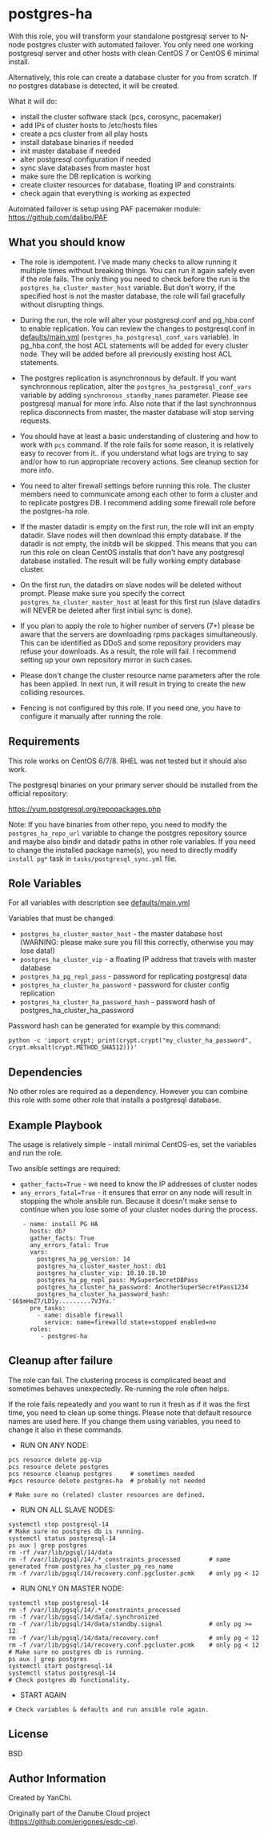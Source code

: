 postgres-ha
===========

With this role, you will transform your standalone postgresql server to N-node postgres cluster with automated failover. You only need one working postgresql server and other hosts with clean CentOS 7 or CentOS 6 minimal install.

Alternatively, this role can create a database cluster for you from scratch. If no postgres database is detected, it will be created.

What it will do:
- install the cluster software stack (pcs, corosync, pacemaker)
- add IPs of cluster hosts to /etc/hosts files
- create a pcs cluster from all play hosts
- install database binaries if needed
- init master database if needed
- alter postgresql configuration if needed
- sync slave databases from master host
- make sure the DB replication is working
- create cluster resources for database, floating IP and constraints
- check again that everything is working as expected

Automated failover is setup using PAF pacemaker module: https://github.com/dalibo/PAF

What you should know
--------------------

- The role is idempotent. I've made many checks to allow running it multiple times without breaking things. You can run it again safely even if the role fails. The only thing you need to check before the run is the `postgres_ha_cluster_master_host` variable. But don't worry, if the specified host is not the master database, the role will fail gracefully without disrupting things.

- During the run, the role will alter your postgresql.conf and pg_hba.conf to enable replication. You can review the changes to postgresql.conf in [defaults/main.yml](defaults/main.yml) (`postgres_ha_postgresql_conf_vars` variable). In pg_hba.conf, the host ACL statements will be added for every cluster node. They will be added before all previously existing host ACL statements.

- The postgres replication is asynchronnous by default. If you want synchronnous replication, alter the `postgres_ha_postgresql_conf_vars` variable by adding `synchronous_standby_names` parameter. Please see postgresql manual for more info. Also note that if the last synchronnous replica disconnects from master, the master database will stop serving requests.

- You should have at least a basic understanding of clustering and how to work with `pcs` command. If the role fails for some reason, it is relatively easy to recover from it.. if you understand what logs are trying to say and/or how to run appropriate recovery actions. See cleanup section for more info.

- You need to alter firewall settings before running this role. The cluster members need to communicate among each other to form a cluster and to replicate postgres DB. I recommend adding some firewall role before the postgres-ha role.

- If the master datadir is empty on the first run, the role will init an empty datadir. Slave nodes will then download this empty database. If the datadir is not empty, the initdb will be skipped. This means that you can run this role on clean CentOS installs that don't have any postgresql database installed. The result will be fully working empty database cluster.

- On the first run, the datadirs on slave nodes will be deleted without prompt. Please make sure you specify the correct `postgres_ha_cluster_master_host` at least for this first run (slave datadirs will NEVER be deleted after first initial sync is done).

- If you plan to apply the role to higher number of servers (7+) please be aware that the servers are downloading rpms packages simultaneously. This can be identified as DDoS and some repository providers may refuse your downloads. As a result, the role will fail. I recommend setting up your own repository mirror in such cases.

- Please don't change the cluster resource name parameters after the role has been applied. In next run, it will result in trying to create the new colliding resources.

- Fencing is not configured by this role. If you need one, you have to configure it manually after running the role.

Requirements
------------

This role works on CentOS 6/7/8. RHEL was not tested but it should also work.

The postgresql binaries on your primary server should be installed from the official repository:

https://yum.postgresql.org/repopackages.php

Note: If you have binaries from other repo, you need to modify the `postgres_ha_repo_url` variable to change the postgres repository source and maybe also bindir and datadir paths in other role variables. If you need to change the installed package name(s), you need to directly modify `install pg*` task in `tasks/postgresql_sync.yml` file.

Role Variables
--------------

For all variables with description see [defaults/main.yml](defaults/main.yml)

Variables that must be changed:
- `postgres_ha_cluster_master_host`        -    the master database host (WARNING: please make sure you fill this correctly, otherwise you may lose data!)
- `postgres_ha_cluster_vip`                -    a floating IP address that travels with master database
- `postgres_ha_pg_repl_pass`               -    password for replicating postgresql data
- `postgres_ha_cluster_ha_password`        -    password for cluster config replication
- `postgres_ha_cluster_ha_password_hash`   -    password hash of postgres_ha_cluster_ha_password

Password hash can be generated for example by this command:

`python -c 'import crypt; print(crypt.crypt("my_cluster_ha_password", crypt.mksalt(crypt.METHOD_SHA512)))'`

Dependencies
------------

No other roles are required as a dependency. However you can combine this role with some other role that installs a postgresql database.

Example Playbook
----------------

The usage is relatively simple - install minimal CentOS-es, set the variables and run the role.

Two ansible settings are required:
- `gather_facts=True`        - we need to know the IP addresses of cluster nodes
- `any_errors_fatal=True`    - it ensures that error on any node will result in stopping the whole ansible run. Because it doesn't make sense to continue when you lose some of your cluster nodes during the process.

```
    - name: install PG HA
      hosts: db?
      gather_facts: True
      any_errors_fatal: True
      vars:
        postgres_ha_pg_version: 14
        postgres_ha_cluster_master_host: db1
        postgres_ha_cluster_vip: 10.10.10.10
        postgres_ha_pg_repl_pass: MySuperSecretDBPass
        postgres_ha_cluster_ha_password: AnotherSuperSecretPass1234
        postgres_ha_cluster_ha_password_hash: '$6$mHeZ7/LD1y.........7VJYu.'
      pre_tasks:
        - name: disable firewall
          service: name=firewalld state=stopped enabled=no
      roles:
         - postgres-ha
```

Cleanup after failure
---------------------

The role can fail. The clustering process is complicated beast and sometimes behaves unexpectedly. Re-running the role often helps.

If the role fails repeatedly and you want to run it fresh as if it was the first time, you need to clean up some things.
Please note that default resource names are used here. If you change them using variables, you need to change it also in these commands.

- RUN ON ANY NODE:
```
pcs resource delete pg-vip
pcs resource delete postgres
pcs resource cleanup postgres     # sometimes needed
#pcs resource delete postgres-ha  # probably not needed

# Make sure no (related) cluster resources are defined.
```
- RUN ON ALL SLAVE NODES:
```
systemctl stop postgresql-14
# Make sure no postgres db is running.
systemctl status postgresql-14
ps aux | grep postgres
rm -rf /var/lib/pgsql/14/data
rm -f /var/lib/pgsql/14/.*_constraints_processed		# name generated from postgres_ha_cluster_pg_res_name
rm -f /var/lib/pgsql/14/recovery.conf.pgcluster.pcmk	# only pg < 12
```
- RUN ONLY ON MASTER NODE:
```
systemctl stop postgresql-14
rm -f /var/lib/pgsql/14/.*_constraints_processed
rm -f /var/lib/pgsql/14/data/.synchronized
rm -f /var/lib/pgsql/14/data/standby.signal				# only pg >= 12
rm -f /var/lib/pgsql/14/data/recovery.conf				# only pg < 12
rm -f /var/lib/pgsql/14/recovery.conf.pgcluster.pcmk	# only pg < 12
# Make sure no postgres db is running.
ps aux | grep postgres
systemctl start postgresql-14
systemctl status postgresql-14
# Check postgres db functionality.
```
- START AGAIN
```
# Check variables & defaults and run ansible role again.
```


License
-------

BSD

Author Information
------------------

Created by YanChi.

Originally part of the Danube Cloud project (https://github.com/erigones/esdc-ce).

